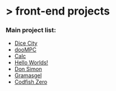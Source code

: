 # > front-end projects

### Main project list:
<ul>
  <li><a href='https://samarog.github.io/projects/17.1%20Dice%20City/dicecity.html' target="_blank">Dice City</a></li>
  <li><a href='https://samarog.github.io/projects/18.1%20MPC%20Sim/index.html' target="_blank">dooMPC</a></li>
  <li><a href='https://samarog.github.io/projects/18.2%20Calculator/index.html' target="_blank">Calc</a></li>
  <li><a href='https://samarog.github.io/projects/19.1%20jQuery/index.html' target="_blank">Hello Worlds!</a></li>
  <li><a href='https://samarog.github.io/projects/19.2%20Simon%20Game/index.html' target="_blank">Don Simon</a></li>
  <li><a href='https://samarog.github.io/projects/11.2.1%20Gramasgel/index.html' target="_blank">Gramasgel</a></li>
  <li><a href='https://samarog.github.io/projects/19.3%20Codfish%20Zero/index.html' target="_blank">Codfish Zero</a></li>
</ul>
